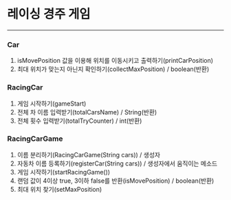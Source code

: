 # 레이싱 경주 게임
***
### Car
1. isMovePosition 값을 이용해 위치를 이동시키고 출력하기(printCarPosition)
2. 최대 위치가 맞는지 아닌지 확인하기(collectMaxPosition) / boolean(반환)

### RacingCar
1. 게임 시작하기(gameStart)
2. 전체 차 이름 입력받기(totalCarsName) / String(반환)
3. 전체 횟수 입력받기(totalTryCounter) / int(반환)

### RacingCarGame
1. 이름 분리하기(RacingCarGame(String cars)) / 생성자
2. 자동차 이름 등록하기(registerCar(String cars)) / 생성자에서 움직이는 메소드
3. 게임 시작하기(startRacingGame())
4. 랜덤 값이 4이상 true, 3이하 false를 반환(isMovePosition) / boolean(반환)
5. 최대 위치 찾기(setMaxPosition)